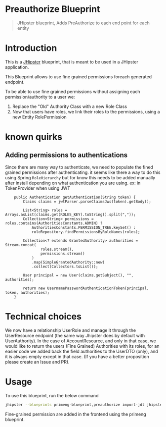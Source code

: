 # Preauthorize Blueprint
> JHipster blueprint, Adds PreAuthorize to each end point for each entity

# Introduction

This is a [JHipster](https://www.jhipster.tech/) blueprint, that is meant to be used in a JHipster application.

This Blueprint allows to use fine grained permissions foreach generated endpoint.

To be able to use fine grained permissions without assigning each permission/authority to a user we:
1. Replace the "Old" Authority Class with a new Role Class
2. Now that users have roles, we link their roles to the permissions, using a new Entity RolePermission

# known quirks

## Adding permissions to authentications

Since there are many way to authenticate, we need to populate the fined grained permissions after authenticating.
it seems like there a way to do this using Spring `RoleHierarchy` but for know this needs to be added manually after install depending on what authentication you are using.
ex: in TokenProvider when using JWT
```
    public Authentication getAuthentication(String token) {
        Claims claims = jwtParser.parseClaimsJws(token).getBody();

        List<String> roles = Arrays.asList(claims.get(ROLES_KEY).toString().split(","));
        Collection<String> permissions = roles.contains(AuthoritiesConstants.ADMIN) ?
            AuthoritiesConstants.PERMISSION_TREE.keySet() :
            roleRepository.findPermissionsByRoleNames(roles);

        Collection<? extends GrantedAuthority> authorities = Stream.concat(
                roles.stream(),
                permissions.stream()
            )
            .map(SimpleGrantedAuthority::new)
            .collect(Collectors.toList());

        User principal = new User(claims.getSubject(), "", authorities);

        return new UsernamePasswordAuthenticationToken(principal, token, authorities);
    }

```

# Technical choices
We now have a relationship UserRole and manage it through the UserResource endpoint (the same way Jhipster does by default with UserAuthority).
In the case of AccountResource, and only in that case, we would like to return the users (Fine Grained) Authorities with its roles, for an easier code we added back the field authorities to the UserDTO (only), and it is always empty except in that case.
(If you have a better proposition please create an Issue and PR).

# Usage

To use this blueprint, run the below command

```bash
jhipster --blueprints primeng-blueprint,preauthorize import-jdl jhipster.jh
```

Fine-grained permission are added in the frontend using the primeng blueprint.


